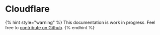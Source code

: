 # Cloudflare

{% hint style="warning" %}
This documentation is work in progress. Feel free to [contribute on Github](https://github.com/surjithctly/web3forms-docs).
{% endhint %}

